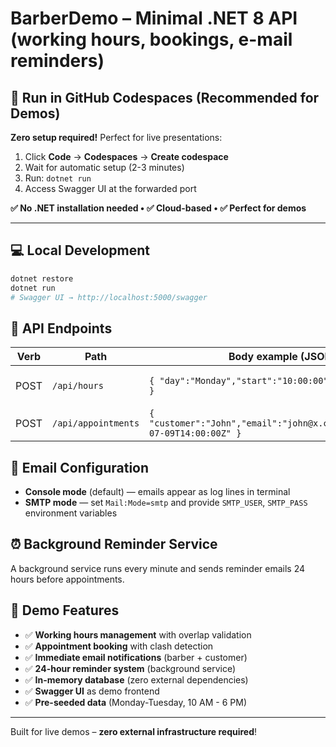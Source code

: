 # BarberDemo – Minimal .NET 8 API (working hours, bookings, e-mail reminders)

## 🚀 Run in GitHub Codespaces (Recommended for Demos)

**Zero setup required!** Perfect for live presentations:

1. Click **Code** → **Codespaces** → **Create codespace**
2. Wait for automatic setup (2-3 minutes)
3. Run: `dotnet run`
4. Access Swagger UI at the forwarded port

**✅ No .NET installation needed • ✅ Cloud-based • ✅ Perfect for demos**

---

## 💻 Local Development

```bash
dotnet restore
dotnet run
# Swagger UI → http://localhost:5000/swagger
```

## 📝 API Endpoints

| Verb | Path | Body example (JSON) | Purpose |
|------|------|---------------------|---------|
| POST | `/api/hours` | `{ "day":"Monday","start":"10:00:00","end":"18:00:00" }` | Add working hours |
| POST | `/api/appointments` | `{ "customer":"John","email":"john@x.com","date":"2025-07-09T14:00:00Z" }` | Book an appointment |

## 📧 Email Configuration

- **Console mode** (default) — emails appear as log lines in terminal
- **SMTP mode** — set `Mail:Mode=smtp` and provide `SMTP_USER`, `SMTP_PASS` environment variables

## ⏰ Background Reminder Service

A background service runs every minute and sends reminder emails 24 hours before appointments.

## 🎯 Demo Features

- ✅ **Working hours management** with overlap validation
- ✅ **Appointment booking** with clash detection  
- ✅ **Immediate email notifications** (barber + customer)
- ✅ **24-hour reminder system** (background service)
- ✅ **In-memory database** (zero external dependencies)
- ✅ **Swagger UI** as demo frontend
- ✅ **Pre-seeded data** (Monday-Tuesday, 10 AM - 6 PM)

---

Built for live demos – **zero external infrastructure required**!